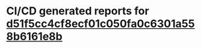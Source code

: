 # CI/CD generated reports for [d51f5cc4cf8ecf01c050fa0c6301a558b6161e8b](https://github.com/hydephp/develop/commit/d51f5cc4cf8ecf01c050fa0c6301a558b6161e8b)

